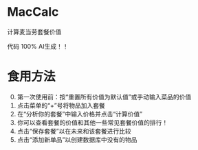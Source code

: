 # MacCalc
 计算麦当劳套餐价值

代码 100% AI生成！！

# 食用方法
0. 第一次使用前：按“重置所有价值为默认值”或手动输入菜品的价值
1. 点击菜单的“+”号将物品加入套餐
2. 在“分析你的套餐”中输入价格并点击“计算价值”
3. 你可以查看套餐的价值和其他一些常见套餐价值的排行！
4. 点击“保存套餐”以在未来和该套餐进行比较
5. 点击“添加新单品”以创建数据库中没有的物品
